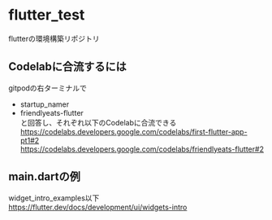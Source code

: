 # flutter_test
flutterの環境構築リポジトリ

## Codelabに合流するには
gitpodの右ターミナルで
 - startup_namer
 - friendlyeats-flutter  
と回答し、それぞれ以下のCodelabに合流できる  
https://codelabs.developers.google.com/codelabs/first-flutter-app-pt1#2  
https://codelabs.developers.google.com/codelabs/friendlyeats-flutter#2

## main.dartの例
widget_intro_examples以下  
https://flutter.dev/docs/development/ui/widgets-intro